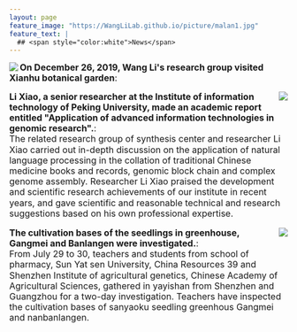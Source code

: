 ```yaml
---
layout: page
feature_image: "https://WangLiLab.github.io/picture/malan1.jpg"
feature_text: |
  ## <span style="color:white">News</span>
---
```



<p style="line-height:1.2"><img src="https://WangLiLab.github.io/picture/1226.jpg" align="left"><font size="3"><b>On December 26, 2019, Wang Li's research group visited Xianhu 
 botanical garden</b>: <br>


<p style="line-height:1.2"><img src="https://WangLiLab.github.io/picture/lixiao.jpg" align="right"><font size="3"><b>Li Xiao, a senior researcher at the Institute of information technology of Peking University, made an academic report entitled "Application of advanced information technologies in genomic research".</b>: <br>
The related research group of synthesis center and researcher Li Xiao carried out in-depth discussion on the application of natural language processing in the collation of traditional Chinese medicine books and records, genomic block chain and complex genome assembly. Researcher Li Xiao praised the development and scientific research achievements of our institute in recent years, and gave scientific and reasonable technical and research suggestions based on his own professional expertise.</font></p>


<p style="line-height:1.2"><img src="https://WangLiLab.github.io/picture/yiyashan.jpg" align="right"><font size="3"><b>The cultivation bases of the seedlings in greenhouse, 
Gangmei and Banlangen were investigated.</b>: <br>
From July 29 to 30, teachers and students from school of pharmacy, Sun Yat sen University, China Resources 39 and Shenzhen Institute of agricultural genetics, Chinese Academy of 
Agricultural Sciences, gathered in yayishan from Shenzhen and Guangzhou for a two-day investigation. Teachers have inspected the cultivation bases of sanyaoku seedling greenhous 
Gangmei and nanbanlangen.</font></p>
